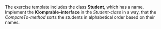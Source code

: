 The exercise template includes the class **Student**, which has a name. Implement the **IComprable-interface** in the *Student-class* in a way, that the *CompareTo-method* sorts the students in alphabetical order based on their names.
